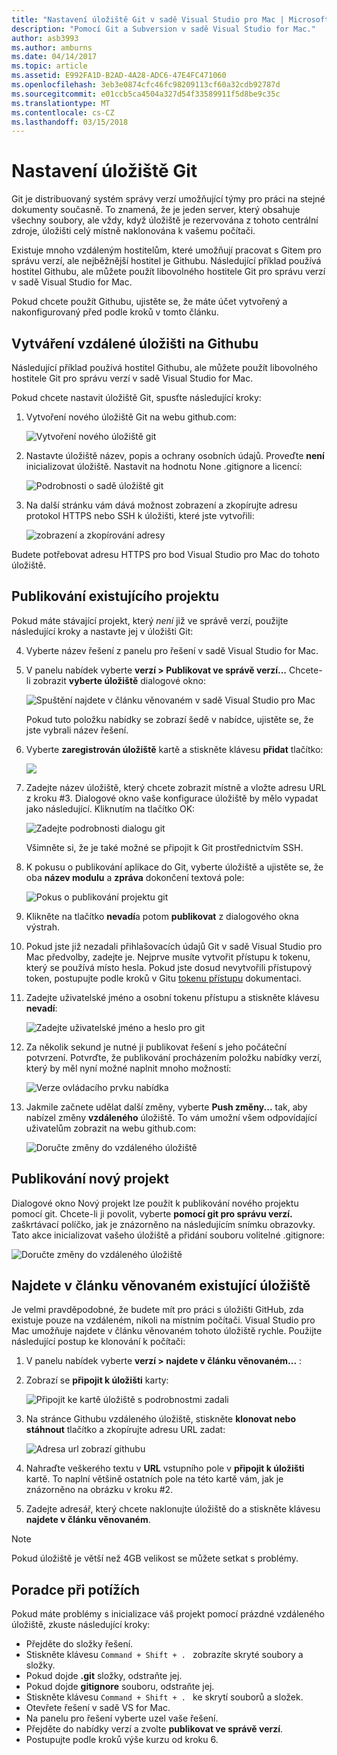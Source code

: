 ```yaml
---
title: "Nastavení úložiště Git v sadě Visual Studio pro Mac | Microsoft Docs"
description: "Pomocí Git a Subversion v sadě Visual Studio for Mac."
author: asb3993
ms.author: amburns
ms.date: 04/14/2017
ms.topic: article
ms.assetid: E992FA1D-B2AD-4A28-ADC6-47E4FC471060
ms.openlocfilehash: 3eb3e0874cfc46fc98209113cf60a32cdb92787d
ms.sourcegitcommit: e01ccb5ca4504a327d54f33589911f5d8be9c35c
ms.translationtype: MT
ms.contentlocale: cs-CZ
ms.lasthandoff: 03/15/2018
---
```

# <a name="setting-up-a-git-repository"></a>Nastavení úložiště Git

Git je distribuovaný systém správy verzí umožňující týmy pro práci na stejné dokumenty současně. To znamená, že je jeden server, který obsahuje všechny soubory, ale vždy, když úložiště je rezervována z tohoto centrální zdroje, úložišti celý místně naklonována k vašemu počítači.

Existuje mnoho vzdáleným hostitelům, které umožňují pracovat s Gitem pro správu verzí, ale nejběžnější hostitel je Githubu. Následující příklad používá hostitel Githubu, ale můžete použít libovolného hostitele Git pro správu verzí v sadě Visual Studio for Mac.

Pokud chcete použít Githubu, ujistěte se, že máte účet vytvořený a nakonfigurovaný před podle kroků v tomto článku. 

## <a name="creating-a-remote-repo-on-github"></a>Vytváření vzdálené úložišti na Githubu

Následující příklad používá hostitel Githubu, ale můžete použít libovolného hostitele Git pro správu verzí v sadě Visual Studio for Mac.

Pokud chcete nastavit úložiště Git, spusťte následující kroky:

1. Vytvoření nového úložiště Git na webu github.com:

    ![Vytvoření nového úložiště git](media/version-control-git1-sml.png)

2. Nastavte úložiště název, popis a ochrany osobních údajů. Proveďte **není** inicializovat úložiště. Nastavit na hodnotu None .gitignore a licencí:

    ![Podrobnosti o sadě úložiště git](media/version-control-git2.png)

3. Na další stránku vám dává možnost zobrazení a zkopírujte adresu protokol HTTPS nebo SSH k úložišti, které jste vytvořili:

    ![zobrazení a zkopírování adresy](media/version-control-git3.png)

  Budete potřebovat adresu HTTPS pro bod Visual Studio pro Mac do tohoto úložiště.


## <a name="publishing-an-existing-project"></a>Publikování existujícího projektu

Pokud máte stávající projekt, který _není_ již ve správě verzí, použijte následující kroky a nastavte jej v úložišti Git:

4.  Vyberte název řešení z panelu pro řešení v sadě Visual Studio for Mac. 

5. V panelu nabídek vyberte **verzí > Publikovat ve správě verzí...** Chcete-li zobrazit **vyberte úložiště** dialogové okno:

    ![Spuštění najdete v článku věnovaném v sadě Visual Studio pro Mac](media/version-control-git4-sml.png)

    Pokud tuto položku nabídky se zobrazí šedě v nabídce, ujistěte se, že jste vybrali název řešení.  

6. Vyberte **zaregistrován úložiště** kartě a stiskněte klávesu **přidat** tlačítko:

    ![](media/version-control-git5.png)

7. Zadejte název úložiště, který chcete zobrazit místně a vložte adresu URL z kroku #3. Dialogové okno vaše konfigurace úložiště by mělo vypadat jako následující. Kliknutím na tlačítko OK: 

    ![Zadejte podrobnosti dialogu git](media/version-control-git6.png)

    Všimněte si, že je také možné se připojit k Git prostřednictvím SSH.

8. K pokusu o publikování aplikace do Git, vyberte úložiště a ujistěte se, že oba **název modulu** a **zpráva** dokončení textová pole:

    ![Pokus o publikování projektu git](media/version-control-git7.png)

9. Klikněte na tlačítko **nevadí**a potom **publikovat** z dialogového okna výstrah.

10. Pokud jste již nezadali přihlašovacích údajů Git v sadě Visual Studio pro Mac předvolby, zadejte je. Nejprve musíte vytvořit přístupu k tokenu, který se používá místo hesla. Pokud jste dosud nevytvořili přístupový token, postupujte podle kroků v Gitu [tokenu přístupu](https://help.github.com/articles/creating-an-access-token-for-command-line-use/) dokumentaci.

11. Zadejte uživatelské jméno a osobní tokenu přístupu a stiskněte klávesu **nevadí**:

    ![Zadejte uživatelské jméno a heslo pro git](media/version-control-git9-sml.png)

12. Za několik sekund je nutné ji publikovat řešení s jeho počáteční potvrzení. Potvrďte, že publikování procházením položku nabídky verzí, který by měl nyní možné naplnit mnoho možností: 

    ![Verze ovládacího prvku nabídka](media/version-control-git10.png)

13. Jakmile začnete udělat další změny, vyberte **Push změny...**  tak, aby nabízel změny **vzdáleného** úložiště. To vám umožní všem odpovídající uživatelům zobrazit na webu github.com: 

    ![Doručte změny do vzdáleného úložiště](media/version-control-git11.png)

## <a name="publishing-a-new-project"></a>Publikování nový projekt

Dialogové okno Nový projekt lze použít k publikování nového projektu pomocí git. Chcete-li ji povolit, vyberte **pomocí git pro správu verzí.** zaškrtávací políčko, jak je znázorněno na následujícím snímku obrazovky. Tato akce inicializovat vašeho úložiště a přidání souboru volitelné .gitignore:

![Doručte změny do vzdáleného úložiště](media/version-control-git12.png)

## <a name="checkout-an-existing-repository"></a>Najdete v článku věnovaném existující úložiště

Je velmi pravděpodobné, že budete mít pro práci s úložišti GitHub, zda existuje pouze na vzdáleném, nikoli na místním počítači. Visual Studio pro Mac umožňuje najdete v článku věnovaném tohoto úložiště rychle. Použijte následující postup ke klonování k počítači:

1. V panelu nabídek vyberte **verzí > najdete v článku věnovaném...** :

2. Zobrazí se **připojit k úložišti** karty:

    ![Připojit ke kartě úložiště s podrobnostmi zadali](media/version-control-git13.png)

3. Na stránce Githubu vzdáleného úložiště, stiskněte **klonovat nebo stáhnout** tlačítko a zkopírujte adresu URL zadat:

    ![Adresa url zobrazí githubu](media/version-control-git14.png)

4. Nahraďte veškerého textu v **URL** vstupního pole v **připojit k úložišti** kartě. To naplní většině ostatních pole na této kartě vám, jak je znázorněno na obrázku v kroku #2.

5. Zadejte adresář, který chcete naklonujte úložiště do a stiskněte klávesu **najdete v článku věnovaném**.

> [!NOTE]
Pokud úložiště je větší než 4GB velikost se můžete setkat s problémy.

## <a name="troubleshooting"></a>Poradce při potížích

Pokud máte problémy s inicializace váš projekt pomocí prázdné vzdáleného úložiště, zkuste následující kroky:

- Přejděte do složky řešení.
- Stiskněte klávesu `Command + Shift + . ` zobrazíte skryté soubory a složky.
- Pokud dojde **.git** složky, odstraňte jej.
- Pokud dojde **gitignore** souboru, odstraňte jej.
- Stiskněte klávesu `Command + Shift + . ` ke skrytí souborů a složek.
- Otevřete řešení v sadě VS for Mac.
- Na panelu pro řešení vyberte uzel vaše řešení.
- Přejděte do nabídky verzí a zvolte **publikovat ve správě verzí**.
- Postupujte podle kroků výše kurzu od kroku 6.